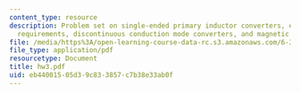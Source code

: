 ```yaml
---
content_type: resource
description: Problem set on single-ended primary inductor converters, energy storage
  requirements, discontinuous conduction mode converters, and magnetic circuit models.
file: /media/https%3A/open-learning-course-data-rc.s3.amazonaws.com/6-334-power-electronics-spring-2007/eb44001505d39c833857c7b38e33ab0f_hw3.pdf
file_type: application/pdf
resourcetype: Document
title: hw3.pdf
uid: eb440015-05d3-9c83-3857-c7b38e33ab0f
---
```

